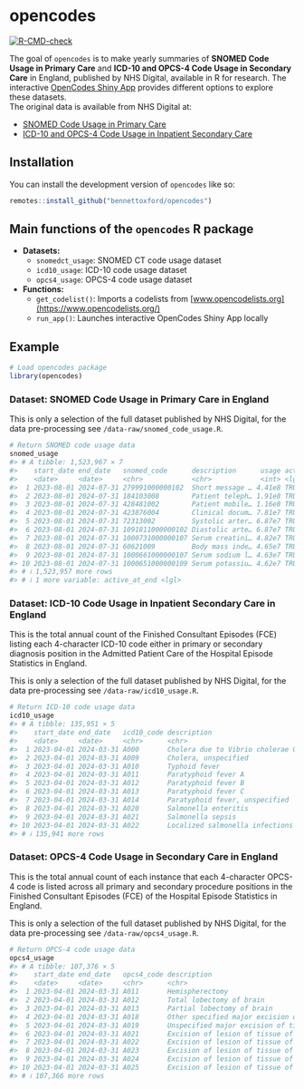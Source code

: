 
<!-- README.md is generated from README.Rmd. Please edit that file -->

# opencodes

<!-- badges: start -->

[![R-CMD-check](https://github.com/ebmdatalab/codeusage/actions/workflows/R-CMD-check.yaml/badge.svg)](https://github.com/ebmdatalab/codeusage/actions/workflows/R-CMD-check.yaml)

<!-- badges: end -->

The goal of `opencodes` is to make yearly summaries of **SNOMED Code
Usage in Primary Care** and **ICD-10 and OPCS-4 Code Usage in Secondary
Care** in England, published by NHS Digital, available in R for
research. The interactive [OpenCodes Shiny
App](https://bennettoxford.github.io/opencodes/articles/app.html)
provides different options to explore these datasets.  
The original data is available from NHS Digital at:

- [SNOMED Code Usage in Primary
  Care](https://digital.nhs.uk/data-and-information/publications/statistical/mi-snomed-code-usage-in-primary-care)
- [ICD-10 and OPCS-4 Code Usage in Inpatient Secondary
  Care](https://digital.nhs.uk/data-and-information/publications/statistical/hospital-admitted-patient-care-activity)

## Installation

You can install the development version of `opencodes` like so:

``` r
remotes::install_github("bennettoxford/opencodes")
```

## Main functions of the `opencodes` R package

- **Datasets:**
  - `snomedct_usage`: SNOMED CT code usage dataset
  - `icd10_usage`: ICD-10 code usage dataset
  - `opcs4_usage`: OPCS-4 code usage dataset
- **Functions:**
  - `get_codelist()`: Imports a codelists from
    [www.opencodelists.org](https://www.opencodelists.org/)
  - `run_app()`: Launches interactive OpenCodes Shiny App locally

## Example

``` r
# Load opencodes package
library(opencodes)
```

### Dataset: SNOMED Code Usage in Primary Care in England

This is only a selection of the full dataset published by NHS Digital,
for the data pre-processing see `/data-raw/snomed_code_usage.R`.

``` r
# Return SNOMED code usage data
snomed_usage
#> # A tibble: 1,523,967 × 7
#>    start_date end_date   snomed_code      description      usage active_at_start
#>    <date>     <date>     <chr>            <chr>            <int> <lgl>          
#>  1 2023-08-01 2024-07-31 279991000000102  Short message … 4.41e8 TRUE           
#>  2 2023-08-01 2024-07-31 184103008        Patient teleph… 1.91e8 TRUE           
#>  3 2023-08-01 2024-07-31 428481002        Patient mobile… 1.16e8 TRUE           
#>  4 2023-08-01 2024-07-31 423876004        Clinical docum… 7.81e7 TRUE           
#>  5 2023-08-01 2024-07-31 72313002         Systolic arter… 6.87e7 TRUE           
#>  6 2023-08-01 2024-07-31 1091811000000102 Diastolic arte… 6.87e7 TRUE           
#>  7 2023-08-01 2024-07-31 1000731000000107 Serum creatini… 4.82e7 TRUE           
#>  8 2023-08-01 2024-07-31 60621009         Body mass inde… 4.65e7 TRUE           
#>  9 2023-08-01 2024-07-31 1000661000000107 Serum sodium l… 4.63e7 TRUE           
#> 10 2023-08-01 2024-07-31 1000651000000109 Serum potassiu… 4.62e7 TRUE           
#> # ℹ 1,523,957 more rows
#> # ℹ 1 more variable: active_at_end <lgl>
```

### Dataset: ICD-10 Code Usage in Inpatient Secondary Care in England

This is the total annual count of the Finished Consultant Episodes (FCE)
listing each 4-character ICD-10 code either in primary or secondary
diagnosis position in the Admitted Patient Care of the Hospital Episode 
Statistics in England.

This is only a selection of the full dataset published by NHS Digital,
for the data pre-processing see `/data-raw/icd10_usage.R`.

``` r
# Return ICD-10 code usage data
icd10_usage
#> # A tibble: 135,951 × 5
#>    start_date end_date   icd10_code description                            usage
#>    <date>     <date>     <chr>      <chr>                                  <int>
#>  1 2023-04-01 2024-03-31 A000       Cholera due to Vibrio cholerae 01, bi…     2
#>  2 2023-04-01 2024-03-31 A009       Cholera, unspecified                      40
#>  3 2023-04-01 2024-03-31 A010       Typhoid fever                            884
#>  4 2023-04-01 2024-03-31 A011       Paratyphoid fever A                      139
#>  5 2023-04-01 2024-03-31 A012       Paratyphoid fever B                       13
#>  6 2023-04-01 2024-03-31 A013       Paratyphoid fever C                        2
#>  7 2023-04-01 2024-03-31 A014       Paratyphoid fever, unspecified            68
#>  8 2023-04-01 2024-03-31 A020       Salmonella enteritis                    2165
#>  9 2023-04-01 2024-03-31 A021       Salmonella sepsis                        319
#> 10 2023-04-01 2024-03-31 A022       Localized salmonella infections           82
#> # ℹ 135,941 more rows
```

### Dataset: OPCS-4 Code Usage in Secondary Care in England

This is the total annual count of each instance that each 4-character
OPCS-4 code is listed across all primary and secondary procedure
positions in the Finished Consultant Episodes (FCE) of the Hospital
Episode Statistics in England.

This is only a selection of the full dataset published by NHS Digital,
for the data pre-processing see `/data-raw/opcs4_usage.R`.

``` r
# Return OPCS-4 code usage data
opcs4_usage
#> # A tibble: 107,376 × 5
#>    start_date end_date   opcs4_code description                            usage
#>    <date>     <date>     <chr>      <chr>                                  <int>
#>  1 2023-04-01 2024-03-31 A011       Hemispherectomy                            7
#>  2 2023-04-01 2024-03-31 A012       Total lobectomy of brain                  36
#>  3 2023-04-01 2024-03-31 A013       Partial lobectomy of brain               134
#>  4 2023-04-01 2024-03-31 A018       Other specified major excision of tis…    27
#>  5 2023-04-01 2024-03-31 A019       Unspecified major excision of tissue …     3
#>  6 2023-04-01 2024-03-31 A021       Excision of lesion of tissue of front…  1399
#>  7 2023-04-01 2024-03-31 A022       Excision of lesion of tissue of tempo…   971
#>  8 2023-04-01 2024-03-31 A023       Excision of lesion of tissue of parie…   704
#>  9 2023-04-01 2024-03-31 A024       Excision of lesion of tissue of occip…   260
#> 10 2023-04-01 2024-03-31 A025       Excision of lesion of tissue of cereb…   604
#> # ℹ 107,366 more rows
```
